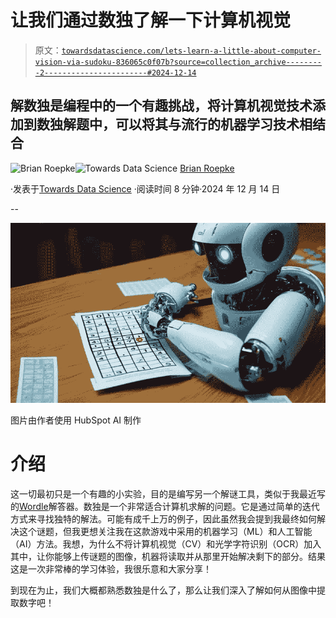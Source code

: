 # 让我们通过数独了解一下计算机视觉

> 原文：[`towardsdatascience.com/lets-learn-a-little-about-computer-vision-via-sudoku-836065c0f07b?source=collection_archive---------2-----------------------#2024-12-14`](https://towardsdatascience.com/lets-learn-a-little-about-computer-vision-via-sudoku-836065c0f07b?source=collection_archive---------2-----------------------#2024-12-14)

## 解数独是编程中的一个有趣挑战，将计算机视觉技术添加到数独解题中，可以将其与流行的机器学习技术相结合

[](https://medium.com/@broepke?source=post_page---byline--836065c0f07b--------------------------------)![Brian Roepke](https://medium.com/@broepke?source=post_page---byline--836065c0f07b--------------------------------)[](https://towardsdatascience.com/?source=post_page---byline--836065c0f07b--------------------------------)![Towards Data Science](https://towardsdatascience.com/?source=post_page---byline--836065c0f07b--------------------------------) [Brian Roepke](https://medium.com/@broepke?source=post_page---byline--836065c0f07b--------------------------------)

·发表于[Towards Data Science](https://towardsdatascience.com/?source=post_page---byline--836065c0f07b--------------------------------) ·阅读时间 8 分钟·2024 年 12 月 14 日

--

![](img/81e3ba184f32ab3733ba55a7a898f130.png)

图片由作者使用 HubSpot AI 制作

# 介绍

这一切最初只是一个有趣的小实验，目的是编写另一个解谜工具，类似于我最近写的[Wordle](https://dataknowsall.com/blog/wordle.html)解答器。数独是一个非常适合计算机求解的问题。它是通过简单的迭代方式来寻找独特的解法。可能有成千上万的例子，因此虽然我会提到我最终如何解决这个谜题，但我更想关注我在这款游戏中采用的机器学习（ML）和人工智能（AI）方法。我想，为什么不将计算机视觉（CV）和光学字符识别（OCR）加入其中，让你能够上传谜题的图像，机器将读取并从那里开始解决剩下的部分。结果这是一次非常棒的学习体验，我很乐意和大家分享！

到现在为止，我们大概都熟悉数独是什么了，那么让我们深入了解如何从图像中提取数字吧！

